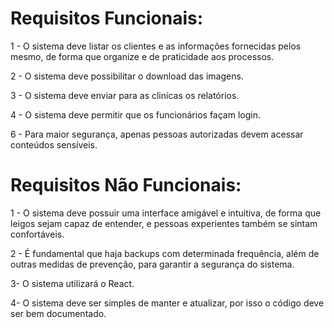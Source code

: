 

# Requisitos Funcionais:


1 - O sistema deve listar os clientes e as informações fornecidas pelos mesmo, de forma que organize e de praticidade aos processos.

2 - O sistema deve possibilitar o download das imagens.

3 - O sistema deve enviar para as clinicas os relatórios.

4 - O sistema deve permitir que os funcionários façam login.

6 - Para maior segurança, apenas pessoas autorizadas devem acessar conteúdos sensíveis.

# Requisitos Não Funcionais:


1 - O sistema deve possuir uma interface amigável e intuitiva, de forma que leigos sejam capaz de entender, e pessoas experientes também se sintam confortáveis.

2 - É fundamental que haja backups com determinada frequência, além de outras medidas de prevenção, para garantir a segurança do sistema.

3- O sistema utilizará o React.

4- O sistema deve ser simples de manter e atualizar, por isso o código deve ser bem documentado.
